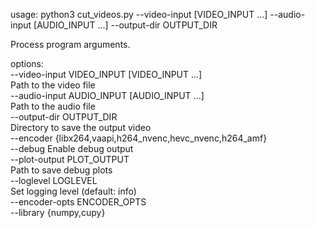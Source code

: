 usage: python3 cut_videos.py --video-input [VIDEO_INPUT ...] --audio-input [AUDIO_INPUT ...] --output-dir OUTPUT_DIR

Process program arguments.

options:\
  --video-input VIDEO_INPUT [VIDEO_INPUT ...]\
                        Path to the video file\
  --audio-input AUDIO_INPUT [AUDIO_INPUT ...]\
                        Path to the audio file\
  --output-dir OUTPUT_DIR\
                        Directory to save the output video\
  --encoder {libx264,vaapi,h264_nvenc,hevc_nvenc,h264_amf}\
  --debug           Enable debug output\
  --plot-output PLOT_OUTPUT\
                        Path to save debug plots\
  --loglevel LOGLEVEL\
                        Set logging level (default: info)\
  --encoder-opts ENCODER_OPTS\
  --library {numpy,cupy}

